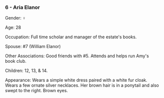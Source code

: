 ### 6 - Aria Elanor 

Gender: ♀

Age: 28 

Occupation: Full time scholar and manager of the estate's books. 

Spouse: #7 (William Elanor) 

Other Associations: Good friends with #5. Attends and helps run Amy's book club. 

Children: 12, 13, & 14. 

Appearance: Wears a simple white dress paired with a white fur cloak. Wears a few ornate silver necklaces. Her brown hair is in a ponytail and also swept to the right. Brown eyes.

  
